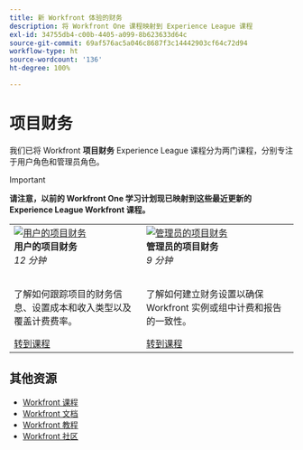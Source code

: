 ```yaml
---
title: 新 Workfront 体验的财务
description: 将 Workfront One 课程映射到 Experience League 课程
exl-id: 34755db4-c00b-4405-a099-8b623633d64c
source-git-commit: 69af576ac5a046c8687f3c14442903cf64c72d94
workflow-type: ht
source-wordcount: '136'
ht-degree: 100%

---
```


# 项目财务

我们已将 Workfront **项目财务** Experience League 课程分为两门课程，分别专注于用户角色和管理员角色。

>[!IMPORTANT]
>
>**请注意，以前的 Workfront One 学习计划现已映射到这些最近更新的 Experience League Workfront 课程。**

<table>
  <tr>
   <td>
      <a href="https://experienceleague.adobe.com/docs/courses/using/workfront-u-1-2023-1-finances.html">
      <img alt="用户的项目财务" src="https://cdn.experienceleague.adobe.com/thumb/project-finances-for-users.png"/>
      </a>
      <div>
         <strong>用户的项目财务</strong></a>         
         <br/><em>12 分钟</em>
      </div>
      <p>
        <br/>
         了解如何跟踪项目的财务信息、设置成本和收入类型以及覆盖计费费率。
      </p>
      <a  rel="noreferrer" target="_blank" href="https://experienceleague.adobe.com/docs/courses/using/workfront-u-1-2023-1-finances.html" class="spectrum-Button spectrum-Button--primary spectrum-Button--sizeM">
      <span class="spectrum-Button-label has-no-wrap has-text-weight-bold">转到课程</span>
      </a>
   </td>
      <td>
      <a href="https://experienceleague.adobe.com/docs/courses/using/workfront-a-1-2023-1-finances.html">
      <img alt="管理员的项目财务" src="https://cdn.experienceleague.adobe.com/thumb/project-finances-for-administrators.png"/>
      </a>
      <div>
         <strong>管理员的项目财务</strong></a>         
         <br/><em>9 分钟</em>
      </div>
      <p>
        <br/>
         了解如何建立财务设置以确保 Workfront 实例或组中计费和报告的一致性。
      </p>
      <a  rel="noreferrer" target="_blank" href="https://experienceleague.adobe.com/docs/courses/using/workfront-a-1-2023-1-finances.html" class="spectrum-Button spectrum-Button--primary spectrum-Button--sizeM">
      <span class="spectrum-Button-label has-no-wrap has-text-weight-bold">转到课程</span>
      </a>
   </td>
  </tr>

</table>

## 其他资源

* [Workfront 课程](https://experienceleague.adobe.com/?lang=en&amp;Solution=Workfront#courses)
* [Workfront 文档](https://experienceleague.adobe.com/docs/workfront.html)
* [Workfront 教程](https://experienceleague.adobe.com/docs/workfront-learn/tutorials-workfront/home.html)
* [Workfront 社区](https://experienceleaguecommunities.adobe.com/t5/workfront/ct-p/workfront)


